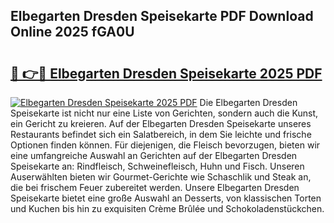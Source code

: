 ## Elbegarten Dresden Speisekarte PDF Download Online 2025 fGA0U

# <h2><a href="http://gce2h57.nevu.top/?p=Elbegarten+Dresden+Speisekarte">🔗 👉🔴 Elbegarten Dresden Speisekarte 2025 PDF</a></h2>

[![Elbegarten Dresden Speisekarte 2025 PDF](https://i.imgur.com/dBaPXMq.png)](http://gce2h57.nevu.top/?p=Elbegarten+Dresden+Speisekarte)
Die Elbegarten Dresden Speisekarte ist nicht nur eine Liste von Gerichten, sondern auch die Kunst, ein Gericht zu kreieren. Auf der Elbegarten Dresden Speisekarte unseres Restaurants befindet sich ein Salatbereich, in dem Sie leichte und frische Optionen finden können. Für diejenigen, die Fleisch bevorzugen, bieten wir eine umfangreiche Auswahl an Gerichten auf der Elbegarten Dresden Speisekarte an: Rindfleisch, Schweinefleisch, Huhn und Fisch. Unseren Auserwählten bieten wir Gourmet-Gerichte wie Schaschlik und Steak an, die bei frischem Feuer zubereitet werden. Unsere Elbegarten Dresden Speisekarte bietet eine große Auswahl an Desserts, von klassischen Torten und Kuchen bis hin zu exquisiten Crème Brûlée und Schokoladenstückchen.
